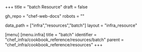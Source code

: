 +++
title = "batch Resource"
draft = false

gh_repo = "chef-web-docs"
robots = ""

data_path = ["infra","resources","batch"]
layout = "infra_resource"


[menu]
  [menu.infra]
    title = "batch"
    identifier = "chef_infra/cookbook_reference/resources/batch"
    parent = "chef_infra/cookbook_reference/resources"
+++

<!-- The contents of this page are automatically generated from the batch.yaml file in the data directory. -->
<!-- To suggest a change, edit the https://github.com/chef/chef/blob/master/lib/chef/resource/batch.rb file
      and submit a pull request to the https://github.com/chef/chef repository. -->
